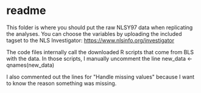 
# readme

This folder is where you should put the raw NLSY97 data when replicating the analyses. You can choose the variables by uploading the included tagset to the NLS Investigator: https://www.nlsinfo.org/investigator

The code files internally call the downloaded R scripts that come from BLS with the data. In those scripts, I manually uncomment the line
new_data <- qnames(new_data)

I also commented out the lines for "Handle missing values" because I want to know the reason something was missing.